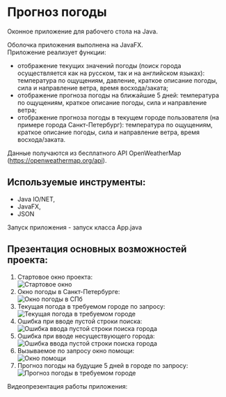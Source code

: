 # Прогноз погоды
Оконное приложение для рабочего стола на Java.  

Оболочка приложения выполнена на JavaFX.  
Приложение реализует функции:  
-	отображение текущих значений погоды (поиск города осуществляется как на русском, так и на английском языках): температура по ощущениям, давление, краткое описание погоды, сила и направление ветра, время восхода/заката;  
- отображение прогноза погоды на ближайшие 5 дней: температура по ощущениям, краткое описание погоды, сила и направление ветра;  
-	отображение прогноза погоды в текущем городе пользователя (на примере города Санкт-Петербург): температура по ощущениям, краткое описание погоды, сила и направление ветра, время восхода/заката.  

Данные получаются из бесплатного API OpenWeatherMap (https://openweathermap.org/api).

## Используемые инструменты:
-	Java IO/NET,  
-	JavaFX,  
-	JSON  

Запуск приложения - запуск класса App.java

## Презентация основных возможностей проекта:
1. Стартовое окно проекта:  
![Стартовое окно](https://user-images.githubusercontent.com/77875474/221772605-cf22d258-597e-46c4-898a-1ff2f2267b62.jpg)  
2. Окно погоды в Санкт-Петербурге:  
![Окно погоды в СПб](https://user-images.githubusercontent.com/77875474/221772759-84e3fec8-ea76-455f-ba79-6863791a6581.jpg)  
3. Текущая погода в требуемом городе по запросу: 
![Текущая погода в требуемом городе](https://user-images.githubusercontent.com/77875474/221772984-68a94224-e336-4860-80f0-4c94e4eb0063.jpg)  
4. Ошибка при вводе пустой строки поиска:  
![Ошибка ввода пустой строки поиска города](https://user-images.githubusercontent.com/77875474/221773056-789f871b-1883-4d6a-8082-8426a62fe16b.jpg)  
5. Ошибка при вводе несуществующего города:  
![Ошибка ввода пустой строки поиска города](https://user-images.githubusercontent.com/77875474/221773101-a3970a9e-aee5-4e7f-955e-b30af9ecc142.jpg)  
6. Вызываемое по запросу окно помощи:  
![Окно помощи](https://user-images.githubusercontent.com/77875474/221773221-637815b9-0af8-45d6-b29d-f058fe6b432c.jpg)  
7. Прогноз погоды на будущие 5 дней в городе по запросу:  
![Прогноз погоды в требуемом городе](https://user-images.githubusercontent.com/77875474/221773313-9cadef9f-7b6b-4405-830d-600a29f9368a.jpg)  
  
Видеопрезентация работы приложения:  
